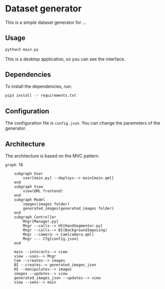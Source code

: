 # Dataset generator

This is a simple dataset generator for ...

## Usage

```bash
python3 main.py
```

This is a desktop application, so you can see the interface.

## Dependencies

To install the dependencies, run:

```bash
pip3 install -r requirements.txt
```

## Configuration

The configuration file is `config.json`. You can change the parameters of the generator.

## Architecture

The architecture is based on the MVC pattern.

```mermaid
graph TB
    
    subgraph User
        user[main.py] --deploys--> main[main.qml]
    end
    subgraph View
        view(QML frontend)
    end
    subgraph Model
        images(images folder)
        generated_images(generated_images folder)
    end
    subgraph Controller
        Mngr[Manager.py]
        Mngr --calls--> HS[HandSegmentor.py]
        Mngr --calls--> BI(BackgroundImposing)
        Mngr --camera--> Cam[camera.qml]
        Mngr -.- Cfg[config.json]
    end
    
    main --interacts--> view
    view --uses--> Mngr
    Cam --creates--> images
    BI --creates--> generated_images_json
    HS --manipulates--> images
    images --updates--> view
    generated_images_json --updates--> view
    view --sees--> main
```
